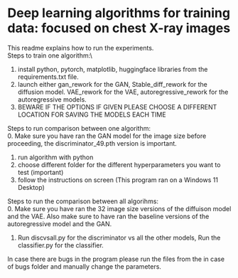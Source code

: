 # Deep learning algorithms for training data: focused on chest X-ray images
This readme explains how to run the experiments. \
Steps to train one algorithm:\
1. install python, pytorch, matplotlib, huggingface libraries from the requirements.txt file.
2. launch either gan_rework for the GAN, Stable_diff_rework for the diffusion model. VAE_rework for the VAE, autoregressive_rework for the autoregressive models.
3. BEWARE IF THE OPTIONS IF GIVEN PLEASE CHOOSE A DIFFERENT LOCATION FOR SAVING THE MODELS EACH TIME

Steps to run comparison between one algorithm:\
0. Make sure you have ran the GAN model for the image size before proceeding, the discriminator_49.pth version is important.
1. run algorithm with python
2. choose different folder for the different hyperparameters you want to test (important)
3. follow the instructions on screen
(This program ran on a Windows 11 Desktop)

Steps to run the comparison between all algorihms:\
0. Make sure you have ran the 32 image size versions of the diffuison model and the VAE. Also make sure to have ran the baseline versions of the autoregressive model and the GAN.
1. Run discvsall.py for the discriminator vs all the other models, Run the classifier.py for the classifier.

In case there are bugs in the program please run the files from the in case of bugs folder and manually change the parameters.
